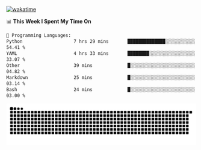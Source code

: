 [![wakatime](https://wakatime.com/badge/user/384f91c6-4eee-411f-8f3b-1b691f58a544.svg)](https://wakatime.com/@384f91c6-4eee-411f-8f3b-1b691f58a544)

<!--START_SECTION:waka-->
📊 **This Week I Spent My Time On** 

```text
💬 Programming Languages: 
Python                   7 hrs 29 mins       ██████████████░░░░░░░░░░░   54.41 % 
YAML                     4 hrs 33 mins       ████████░░░░░░░░░░░░░░░░░   33.07 % 
Other                    39 mins             █░░░░░░░░░░░░░░░░░░░░░░░░   04.82 % 
Markdown                 25 mins             █░░░░░░░░░░░░░░░░░░░░░░░░   03.14 % 
Bash                     24 mins             █░░░░░░░░░░░░░░░░░░░░░░░░   03.00 % 
```


<!--END_SECTION:waka-->

<picture>
  <source media="(prefers-color-scheme: dark)" srcset="https://raw.githubusercontent.com/fuwx295/fuwx295/output/github-contribution-grid-snake-dark.svg">
  <source media="(prefers-color-scheme: light)" srcset="https://raw.githubusercontent.com/fuwx295/fuwx295/output/github-contribution-grid-snake.svg">
  <img alt="github contribution grid snake animation" src="https://raw.githubusercontent.com/fuwx295/fuwx295/output/github-contribution-grid-snake.svg">
</picture>
